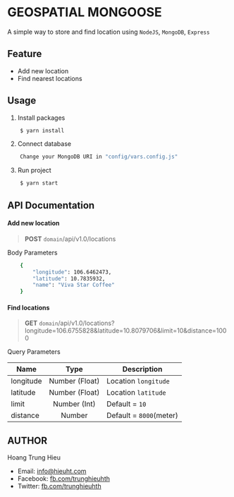 # GEOSPATIAL MONGOOSE
A simple way to store and find location using `NodeJS`, `MongoDB`, `Express`

## Feature
* Add new location
* Find nearest locations

## Usage
1. Install packages
```sh
    $ yarn install
```
2. Connect database
```sh
    Change your MongoDB URI in "config/vars.config.js"
```
3. Run project
```sh
    $ yarn start
```

## API Documentation
#### Add new location
> **POST** `domain`/api/v1.0/locations

Body Parameters
```sh
    {
    	"longitude": 106.6462473,
    	"latitude": 10.7835932,
    	"name": "Viva Star Coffee"
    }
```
#### Find locations
> **GET** `domain`/api/v1.0/locations?longitude=106.6755828&latitude=10.8079706&limit=10&distance=1000

Query Parameters

| Name | Type | Description |
| ---- |:----:| ----------- |
| longitude | Number (Float) | Location `longitude` |
| latitude | Number (Float) | Location `latitude` |
| limit | Number (Int) | Default = `10` |
| distance | Number | Default = `8000`(meter) |

## AUTHOR
Hoang Trung Hieu

* Email: [info@hieuht.com](mailto:info@hieuht.com)
* Facebook: [fb.com/trunghieuhth](https://www.facebook.com/trunghieuhth)
* Twitter: [fb.com/trunghieuhth](www.facebook.com/trunghieuhth)